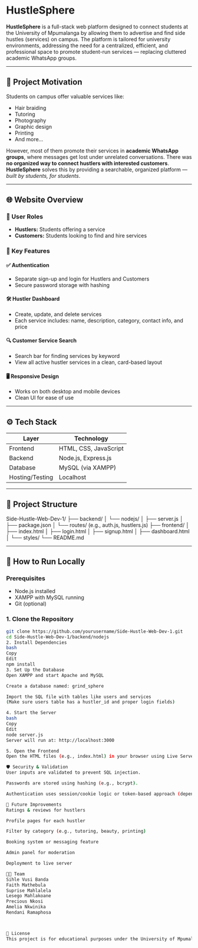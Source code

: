 # HustleSphere

**HustleSphere** is a full-stack web platform designed to connect students at the University of Mpumalanga by allowing them to advertise and find side hustles (services) on campus. The platform is tailored for university environments, addressing the need for a centralized, efficient, and professional space to promote student-run services — replacing cluttered academic WhatsApp groups.

---

## 🧠 Project Motivation

Students on campus offer valuable services like:
- Hair braiding
- Tutoring
- Photography
- Graphic design
- Printing
- And more…

However, most of them promote their services in **academic WhatsApp groups**, where messages get lost under unrelated conversations. There was **no organized way to connect hustlers with interested customers**.  
**HustleSphere** solves this by providing a searchable, organized platform — *built by students, for students*.

---

## 🌐 Website Overview

### 👥 User Roles
- **Hustlers:** Students offering a service
- **Customers:** Students looking to find and hire services

### 🧩 Key Features

#### ✅ Authentication
- Separate sign-up and login for Hustlers and Customers
- Secure password storage with hashing

#### 🛠️ Hustler Dashboard
- Create, update, and delete services
- Each service includes: name, description, category, contact info, and price

#### 🔍 Customer Service Search
- Search bar for finding services by keyword
- View all active hustler services in a clean, card-based layout

#### 🖥️ Responsive Design
- Works on both desktop and mobile devices
- Clean UI for ease of use

---

## ⚙️ Tech Stack

| Layer      | Technology               |
|------------|---------------------------|
| Frontend   | HTML, CSS, JavaScript     |
| Backend    | Node.js, Express.js       |
| Database   | MySQL (via XAMPP)         |
| Hosting/Testing | Localhost             |

---

## 📁 Project Structure

Side-Hustle-Web-Dev-1/
├── backend/
│ └── nodejs/
│ ├── server.js
│ ├── package.json
│ └── routes/ (e.g., auth.js, hustlers.js)
├── frontend/
│ ├── index.html
│ ├── login.html
│ ├── signup.html
│ ├── dashboard.html
│ └── styles/
└── README.md



---

## 🧪 How to Run Locally

### Prerequisites
- Node.js installed
- XAMPP with MySQL running
- Git (optional)

### 1. Clone the Repository
```bash
git clone https://github.com/yourusername/Side-Hustle-Web-Dev-1.git
cd Side-Hustle-Web-Dev-1/backend/nodejs
2. Install Dependencies
bash
Copy
Edit
npm install
3. Set Up the Database
Open XAMPP and start Apache and MySQL

Create a database named: grind_sphere

Import the SQL file with tables like users and services
(Make sure users table has a hustler_id and proper login fields)

4. Start the Server
bash
Copy
Edit
node server.js
Server will run at: http://localhost:3000

5. Open the Frontend
Open the HTML files (e.g., index.html) in your browser using Live Server or file path.

🛡️ Security & Validation
User inputs are validated to prevent SQL injection.

Passwords are stored using hashing (e.g., bcrypt).

Authentication uses session/cookie logic or token-based approach (depending on implementation).

🚀 Future Improvements
Ratings & reviews for hustlers

Profile pages for each hustler

Filter by category (e.g., tutoring, beauty, printing)

Booking system or messaging feature

Admin panel for moderation

Deployment to live server

👨‍💻 Team
Sihle Vusi Banda 
Faith Mathebula
Suprise Mahlalela
Lesego Mahlakoane
Precious Nkosi
Amelia Nkwinika
Rendani Ramaphosa 



📜 License
This project is for educational purposes under the University of Mpumalanga Web Development module.